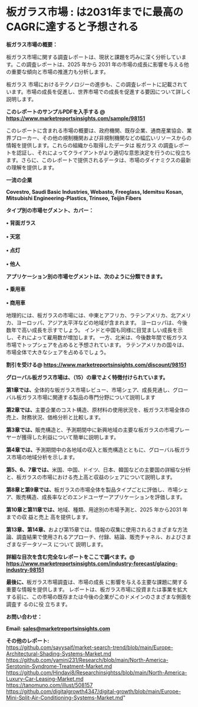 # 板ガラス市場 : は2031年までに最高のCAGRに達すると予想される

<strong><b>板ガラス市場の概要：</b></strong>

板ガラス市場に関する調査レポートは、現状と課題を巧みに深く分析しています。この調査レポートは、2025 年から 2031 年の市場の成長に影響を与える他の重要な傾向と市場の推進力も分析します。

板ガラス 市場におけるテクノロジーの進歩も、この調査レポートに記載されています。市場の成長を促進し、世界市場での成長を促進する要因について詳しく説明します。

<strong>このレポートのサンプルPDFを入手する @ <a href=https://www.marketreportsinsights.com/sample/98151>https://www.marketreportsinsights.com/sample/98151</a></strong>

このレポートに含まれる市場の概要は、政府機関、既存企業、通商産業協会、業界ブローカー、その他の規制機関および非規制機関などの幅広いリソースからの情報を提供します。これらの組織から取得したデータは 板ガラス の調査レポートを認証し、それによってクライアントがより適切な意思決定を行うのに役立ちます。さらに、このレポートで提供されるデータは、市場のダイナミクスの最新の理解を提供します。

<strong>一流の企業</strong>

<strong><b>Covestro, Saudi Basic Industries, Webasto, Freeglass, Idemitsu Kosan, Mitsubishi Engineering-Plastics, Trinseo, Teijin Fibers</b></strong>

<strong><b>タイプ別の市場セグメント、カバー：</b></strong>

<strong>• 背面ガラス<br><br>• 天窓<br><br>• 点灯<br><br>• 他人</strong>

<strong><b>アプリケーション別の市場セグメントは、次のように分類できます。</b></strong>

<strong>• 乗用車<br><br>• 商用車</strong>

 地理的には、板ガラスの市場には、中東とアフリカ、ラテンアメリカ、北アメリカ、ヨーロッパ、アジア太平洋などの地域が含まれます。 ヨーロッパは、今後数年で高い成長を示すでしょう。 インドと中国も同様に目覚ましい成長を示し、それによって雇用数が増加します。 一方、北米は、今後数年間で板ガラス市場でトップシェアを占めると予想されています。 ラテンアメリカの国々は、市場全体で大きなシェアを占めるでしょう。

<strong>割引を受ける@ <a href=https://www.marketreportsinsights.com/discount/98151>https://www.marketreportsinsights.com/discount/98151</a></strong>

<strong><b>グローバル板ガラス市場は、（15）の章でよく特徴付けられています。</b></strong>

<strong><b>第</b></strong><strong><b>1章では、</b></strong>全体的な板ガラス市場レビュー、市場シェア、成長見通し、グローバル板ガラス市場に関連する製品の専門分野について説明します

<strong><b>第2章では、</b></strong>主要企業のコスト構造、原材料の使用状況を、板ガラス市場全体の売上、財務状況、価格分析と比較します。

<strong><b>第3章では、</b></strong>販売構造と、予測期間中に新興地域の主要な板ガラスの市場プレーヤーが獲得した利益について簡単に説明します。

<strong><b>第4章では、</b></strong>予測期間中の各地域の収入と販売構造とともに、グローバル板ガラス市場の地域分析を示します。

<strong><b>第5、6、7章では、</b></strong>米国、中国、ドイツ、日本、韓国などの主要国の詳細な分析と、板ガラスの市場における売上高と収益のシェアについて説明します。

<strong><b>第8章と第9章では、</b></strong>板ガラスの市場全体を製品タイプごとに評価し、市場シェア、販売構造、成長率などのエンドユーザーアプリケーションを評価します。

<strong><b>第10章と第11章では、</b></strong>地域、種類、用途別の市場予測と、2025 年から2031 年までの収 益と売上 高を提供します。

<strong><b>第13章、第14章、</b></strong>および第15章では、情報の収集に使用されるさまざまな方法論、調査結果で使用されるアプローチ、付録、結論、販売チャネル、およびさまざまなデータソース について 説明します。

<strong>詳細な目次を含む完全なレポートをここで調べます。@ <a href=https://www.marketreportsinsights.com/industry-forecast/glazing-industry-98151>https://www.marketreportsinsights.com/industry-forecast/glazing-industry-98151</a></strong>

<strong><b>最後に、</b></strong>板ガラス市場調査は、市場の成長 に影響を</a>与える主要な課題に関する重要な情報を提供します。 レポートは、板ガラス市場に投資または事業を拡大する前に、この市場の既存または今後の企業がこのドメインのさまざまな側面を調査す るのに役 立ちます。

<strong><b>お問い合わせ：</b></strong>

<strong>Email: </strong><a href=mailto:sales@marketreportsinsights.com><strong>sales@marketreportsinsights.com</strong></a>

<strong>その他のレポート:</strong>
<br>
<a href=https://github.com/sayysaif/market-search-trend/blob/main/Europe-Architectural-Shading-Systems-Market.md>https://github.com/sayysaif/market-search-trend/blob/main/Europe-Architectural-Shading-Systems-Market.md</a>
<br>
<a href=https://github.com/yamini231/Research/blob/main/North-America-Serotonin-Syndrome-Treatment-Market.md>https://github.com/yamini231/Research/blob/main/North-America-Serotonin-Syndrome-Treatment-Market.md</a>
<br>
<a href=https://github.com/Hindavi8/Researchinsightss/blob/main/North-America-Luxury-Car-Leasing-Market.md>https://github.com/Hindavi8/Researchinsightss/blob/main/North-America-Luxury-Car-Leasing-Market.md</a>
<br>
<a href=https://tanomuno.com/illust/508157>https://tanomuno.com/illust/508157</a>
<br>
<a href=https://github.com/digitalgrowth4347/digital-growth/blob/main/Europe-Mini-Split-Air-Conditioning-Systems-Market.md>https://github.com/digitalgrowth4347/digital-growth/blob/main/Europe-Mini-Split-Air-Conditioning-Systems-Market.md</a>"
